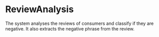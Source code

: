 # ReviewAnalysis
The system analyses the reviews of consumers and classify if they are negative.  It also extracts the negative phrase from the review.
